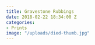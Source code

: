 ```yaml
---
title: Gravestone Rubbings
date: 2018-02-22 18:34:00 Z
categories:
- Prints
image: "/uploads/died-thumb.jpg"
---
```


